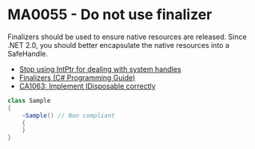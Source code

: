 # MA0055 - Do not use finalizer

Finalizers should be used to ensure native resources are released. Since .NET 2.0, you should better encapsulate the native resources into a SafeHandle.

- [Stop using IntPtr for dealing with system handles](https://www.meziantou.net/2019/05/13/stop-using-intptr-for-dealing-with-system-handles)
- [Finalizers (C# Programming Guide)](https://learn.microsoft.com/en-us/dotnet/csharp/programming-guide/classes-and-structs/finalizers?WT.mc_id=DT-MVP-5003978)
- [CA1063: Implement IDisposable correctly](https://learn.microsoft.com/en-us/dotnet/fundamentals/code-analysis/quality-rules/ca1063?WT.mc_id=DT-MVP-5003978)

````csharp
class Sample
{
    ~Sample() // Non compliant
    {
    }
}
````
